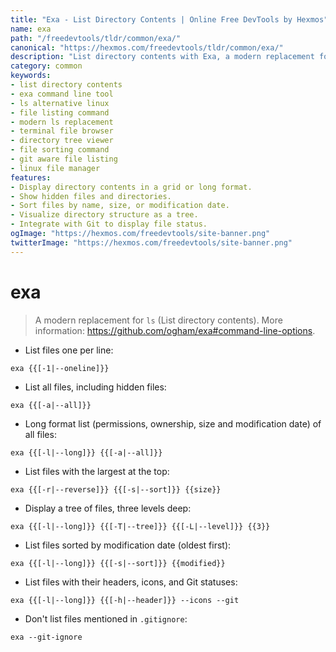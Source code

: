 ```yaml
---
title: "Exa - List Directory Contents | Online Free DevTools by Hexmos"
name: exa
path: "/freedevtools/tldr/common/exa/"
canonical: "https://hexmos.com/freedevtools/tldr/common/exa/"
description: "List directory contents with Exa, a modern replacement for `ls`.  Easily view file permissions, sizes, and modification dates. Free online tool, no registration required."
category: common
keywords:
- list directory contents
- exa command line tool
- ls alternative linux
- file listing command
- modern ls replacement
- terminal file browser
- directory tree viewer
- file sorting command
- git aware file listing
- linux file manager
features:
- Display directory contents in a grid or long format.
- Show hidden files and directories.
- Sort files by name, size, or modification date.
- Visualize directory structure as a tree.
- Integrate with Git to display file status.
ogImage: "https://hexmos.com/freedevtools/site-banner.png"
twitterImage: "https://hexmos.com/freedevtools/site-banner.png"
---
```


# exa

> A modern replacement for `ls` (List directory contents).
> More information: <https://github.com/ogham/exa#command-line-options>.

- List files one per line:

`exa {{[-1|--oneline]}}`

- List all files, including hidden files:

`exa {{[-a|--all]}}`

- Long format list (permissions, ownership, size and modification date) of all files:

`exa {{[-l|--long]}} {{[-a|--all]}}`

- List files with the largest at the top:

`exa {{[-r|--reverse]}} {{[-s|--sort]}} {{size}}`

- Display a tree of files, three levels deep:

`exa {{[-l|--long]}} {{[-T|--tree]}} {{[-L|--level]}} {{3}}`

- List files sorted by modification date (oldest first):

`exa {{[-l|--long]}} {{[-s|--sort]}} {{modified}}`

- List files with their headers, icons, and Git statuses:

`exa {{[-l|--long]}} {{[-h|--header]}} --icons --git`

- Don't list files mentioned in `.gitignore`:

`exa --git-ignore`

